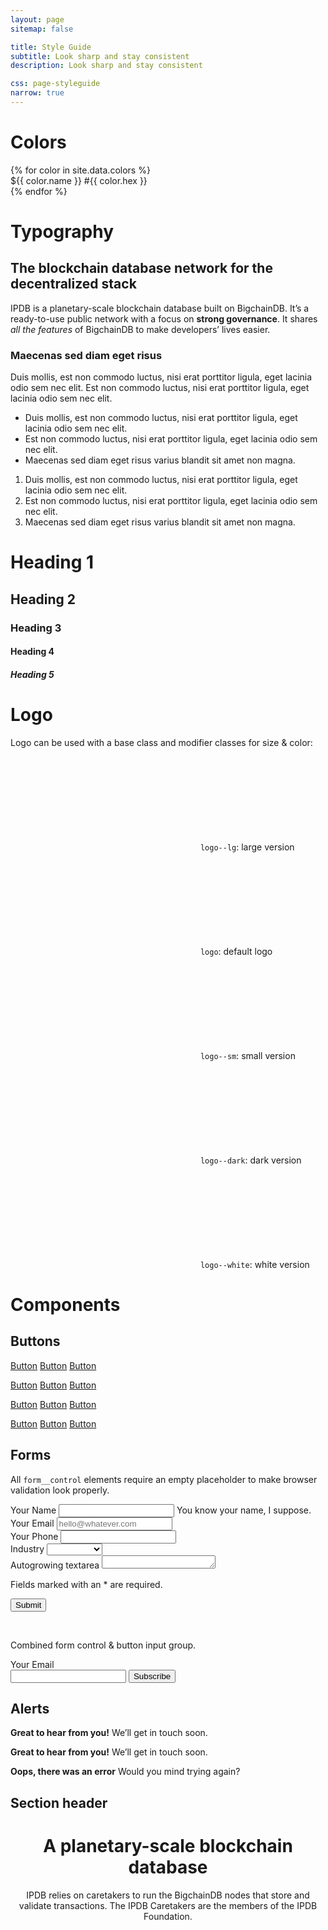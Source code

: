 ```yaml
---
layout: page
sitemap: false

title: Style Guide
subtitle: Look sharp and stay consistent
description: Look sharp and stay consistent

css: page-styleguide
narrow: true
---
```


# Colors

<div class="colors">
{% for color in site.data.colors %}
<div class="color color--{{ color.name }}" style="background-color: #{{ color.hex }}">
    <span class="color__meta color-name">${{ color.name }}</span>
    <span class="color__meta color-hex">#{{ color.hex }}</span>
</div>
{% endfor %}
</div>

# Typography

## The blockchain database network for the decentralized stack

IPDB is a planetary-scale blockchain database built on BigchainDB. It’s a ready-to-use public network with a focus on **strong governance**. It shares _all the features_ of BigchainDB to make developers’ lives easier.

### Maecenas sed diam eget risus

Duis mollis, est non commodo luctus, nisi erat porttitor ligula, eget lacinia odio sem nec elit. Est non commodo luctus, nisi erat porttitor ligula, eget lacinia odio sem nec elit.

* Duis mollis, est non commodo luctus, nisi erat porttitor ligula, eget lacinia odio sem nec elit.
* Est non commodo luctus, nisi erat porttitor ligula, eget lacinia odio sem nec elit.
* Maecenas sed diam eget risus varius blandit sit amet non magna.

1. Duis mollis, est non commodo luctus, nisi erat porttitor ligula, eget lacinia odio sem nec elit.
2. Est non commodo luctus, nisi erat porttitor ligula, eget lacinia odio sem nec elit.
3. Maecenas sed diam eget risus varius blandit sit amet non magna.

# Heading 1

## Heading 2

### Heading 3

#### Heading 4

##### Heading 5


# Logo

Logo can be used with a base class and modifier classes for size & color:

<svg class="logo logo--lg" aria-labelledby="title"><title>Logo IPDB</title><use xlink:href="/assets/img/sprite.svg#logo"></use></svg>
`logo--lg`: large version

<svg class="logo" aria-labelledby="title"><title>Logo IPDB</title><use xlink:href="/assets/img/sprite.svg#logo"></use></svg>
`logo`: default logo

<svg class="logo logo--sm" aria-labelledby="title"><title>Logo IPDB</title><use xlink:href="/assets/img/sprite.svg#logo"></use></svg>
`logo--sm`: small version

<svg class="logo logo--dark" aria-labelledby="title"><title>Logo IPDB</title><use xlink:href="/assets/img/sprite.svg#logo"></use></svg>
`logo--dark`: dark version

<svg class="logo logo--white" aria-labelledby="title"><title>Logo IPDB</title><use xlink:href="/assets/img/sprite.svg#logo"></use></svg>
`logo--white`: white version


# Components

## Buttons

<a class="button" href="#">Button</a> <a class="button button--small" href="#">Button</a> <a class="button button--large" href="#">Button</a>

<a class="button button--primary" href="#">Button</a> <a class="button button--primary button--small" href="#">Button</a> <a class="button button--primary button--large" href="#">Button</a>

<a class="button button--dark" href="#">Button</a> <a class="button button--dark button--small" href="#">Button</a> <a class="button button--dark button--large" href="#">Button</a>

<a class="button button--text" href="#">Button</a> <a class="button button--small button--text" href="#">Button</a> <a class="button button--large button--text" href="#">Button</a>

## Forms

All `form__control` elements require an empty placeholder to make browser validation look properly.

<form class="form" action="#">
    <div class="form__group required">
        <label class="form__label" for="name">Your Name</label>
        <input class="form__control" type="text" id="name" name="name" required placeholder=" ">
        <span class="form__help">
            You know your name, I suppose.
        </span>
    </div>
    <div class="form__group">
        <label class="form__label" for="email">Your Email</label>
        <input class="form__control" type="email" id="email" name="email" placeholder="hello@whatever.com">
    </div>
    <div class="form__group">
        <label class="form__label" for="phone">Your Phone</label>
        <input class="form__control" type="tel" id="phone" name="phone" placeholder=" ">
    </div>
    <div class="form__group required">
        <label class="form__label" for="industry">Industry</label>
        <select class="form__control" id="select" name="select" required data-required="true">
            <option value="">&nbsp;</option>
            <option value="Automotive">Automotive</option>
            <option value="Banking">Banking</option>
            <option value="Consulting">Consulting</option>
            <option value="Data">Data</option>
            <option value="Automotive">Automotive</option>
            <option value="Banking">Banking</option>
            <option value="Consulting">Consulting</option>
            <option value="Data">Data</option>
            <option value="Automotive">Automotive</option>
            <option value="Banking">Banking</option>
            <option value="Consulting">Consulting</option>
            <option value="Data">Data</option>
        </select>
    </div>
    <div class="form__group">
        <label class="form__label" for="comment">Autogrowing textarea</label>
        <textarea class="form__control" id="comment" name="comment" rows="1" placeholder=" "></textarea>
    </div>
    <p class="form__group form__help">
        Fields marked with an <span class="required">*</span> are required.
    </p>
    <div class="form__group">
        <input class="button button-primary" type="submit" value="Submit">
    </div>
</form>

<br>

<form class="form" action="#">
    <p>Combined form control & button input group.</p>
    <div class="form__group required">
        <label class="form__label" for="email2">Your Email</label>
        <div class="input-group">
            <input class="form__control" type="email" id="email2" name="email2" required placeholder=" ">
            <input class="button button-primary button--small" type="submit" value="Subscribe">
        </div>
    </div>
</form>

## Alerts

<div class="alert alert--info">
    <p>
        <strong class="alert__title">Great to hear from  you!</strong>
        We’ll get in touch soon.
    </p>
</div>

<div class="alert alert--success">
    <p>
        <strong class="alert__title">Great to hear from  you!</strong>
        We’ll get in touch soon.
    </p>
</div>

<div class="alert alert--danger">
    <p>
        <strong class="alert__title">Oops, there was an error</strong>
        Would you mind trying again?
    </p>
</div>

## Section header

<header class="section__header">
    <h1 class="section__title">A planetary-scale blockchain database</h1>
    <p class="section__description">IPDB relies on caretakers to run the BigchainDB nodes that store and validate transactions. The IPDB Caretakers are the members of the IPDB Foundation.</p>
</header>
